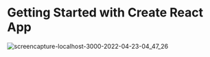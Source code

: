 # Getting Started with Create React App

![screencapture-localhost-3000-2022-04-23-04_47_26](https://user-images.githubusercontent.com/60213943/164825015-73204d1f-19e6-43cf-8475-32a99da0c63e.png)
